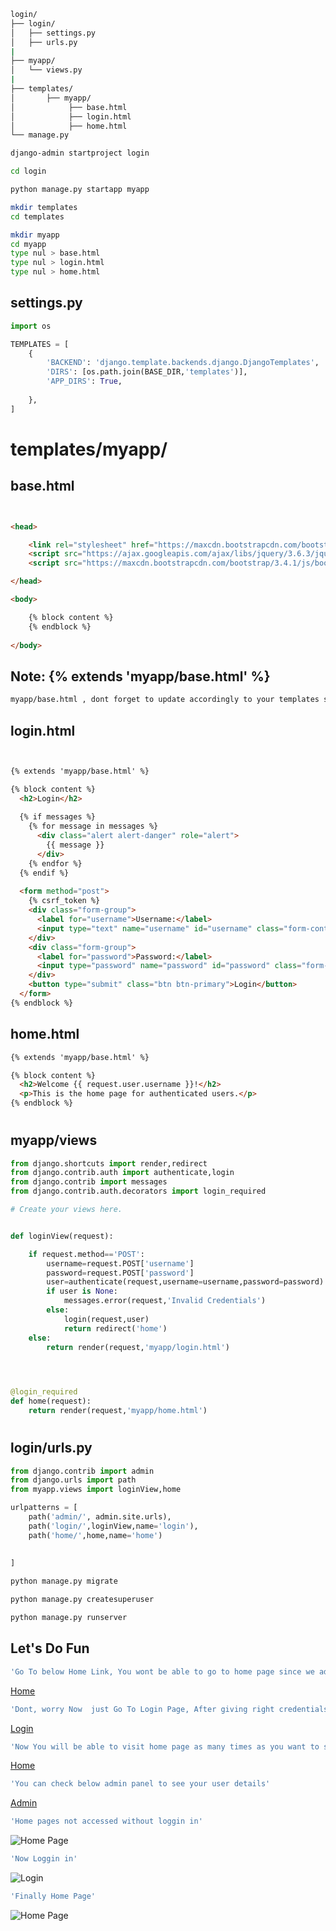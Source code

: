 ```bash
login/
├── login/
│   ├── settings.py
│   ├── urls.py
|
├── myapp/
│   └── views.py
|
├── templates/
│       ├── myapp/
│            ├── base.html
│            ├── login.html
│            ├── home.html
└── manage.py

```


```bash
django-admin startproject login
```
```bash
cd login
```
```bash
python manage.py startapp myapp
```

```bash
mkdir templates
cd templates
```
```bash
mkdir myapp
cd myapp
type nul > base.html
type nul > login.html
type nul > home.html

```
## settings.py
```python 
import os

TEMPLATES = [
    {
        'BACKEND': 'django.template.backends.django.DjangoTemplates',
        'DIRS': [os.path.join(BASE_DIR,'templates')],
        'APP_DIRS': True,
        
    },
]

```
# templates/myapp/ 

## base.html
```html


<head>

    <link rel="stylesheet" href="https://maxcdn.bootstrapcdn.com/bootstrap/3.4.1/css/bootstrap.min.css">
    <script src="https://ajax.googleapis.com/ajax/libs/jquery/3.6.3/jquery.min.js"></script>
    <script src="https://maxcdn.bootstrapcdn.com/bootstrap/3.4.1/js/bootstrap.min.js"></script>

</head>

<body>

    {% block content %}
    {% endblock %}
    
</body>

```

## Note: {% extends 'myapp/base.html' %}
```bash
myapp/base.html , dont forget to update accordingly to your templates structure, I have added accordingly to mine
````


## login.html
```html


{% extends 'myapp/base.html' %}

{% block content %}
  <h2>Login</h2>
  
  {% if messages %}
    {% for message in messages %}
      <div class="alert alert-danger" role="alert">
        {{ message }}
      </div>
    {% endfor %}
  {% endif %}
  
  <form method="post">
    {% csrf_token %}
    <div class="form-group">
      <label for="username">Username:</label>
      <input type="text" name="username" id="username" class="form-control">
    </div>
    <div class="form-group">
      <label for="password">Password:</label>
      <input type="password" name="password" id="password" class="form-control">
    </div>
    <button type="submit" class="btn btn-primary">Login</button>
  </form>
{% endblock %}


```

## home.html
```html
{% extends 'myapp/base.html' %}

{% block content %}
  <h2>Welcome {{ request.user.username }}!</h2>
  <p>This is the home page for authenticated users.</p>
{% endblock %}


```

#

## myapp/views
```python
from django.shortcuts import render,redirect
from django.contrib.auth import authenticate,login
from django.contrib import messages
from django.contrib.auth.decorators import login_required

# Create your views here.


def loginView(request):

    if request.method=='POST':
        username=request.POST['username']
        password=request.POST['password']
        user=authenticate(request,username=username,password=password)
        if user is None:
            messages.error(request,'Invalid Credentials')
        else:
            login(request,user)
            return redirect('home')
    else:
        return render(request,'myapp/login.html')
            



@login_required
def home(request):
    return render(request,'myapp/home.html')
```

#
## login/urls.py
```python
from django.contrib import admin
from django.urls import path
from myapp.views import loginView,home

urlpatterns = [
    path('admin/', admin.site.urls),
    path('login/',loginView,name='login'),
    path('home/',home,name='home')
    
    
]

```

```bash
python manage.py migrate
```
```bash
python manage.py createsuperuser
```
```bash
python manage.py runserver
```

## Let's Do Fun
```bash
'Go To below Home Link, You wont be able to go to home page since we added login_required'
```
[Home](http://localhost:8000/home)

```bash
'Dont, worry Now  just Go To Login Page, After giving right credentials you will redirect to Home page'
```
[Login](http://localhost:8000/login)

```bash
'Now You will be able to visit home page as many times as you want to since already logged in'
```
[Home](http://localhost:8000/home)

```bash
'You can check below admin panel to see your user details'
```

[Admin](http://localhost:8000/admin)


```bash
'Home pages not accessed without loggin in'
```
![Home Page](https://user-images.githubusercontent.com/34247973/228175625-fcc53975-15ca-44c4-818a-30f478737105.png)

```bash
'Now Loggin in'
```
![Login](https://user-images.githubusercontent.com/34247973/228175905-7c658691-c147-4634-ad3e-963170c05c5e.png)


```bash
'Finally Home Page'
```
![Home Page](https://user-images.githubusercontent.com/34247973/228176354-f58f9ad3-a771-41cb-8a6b-4795f55c91ec.png)



